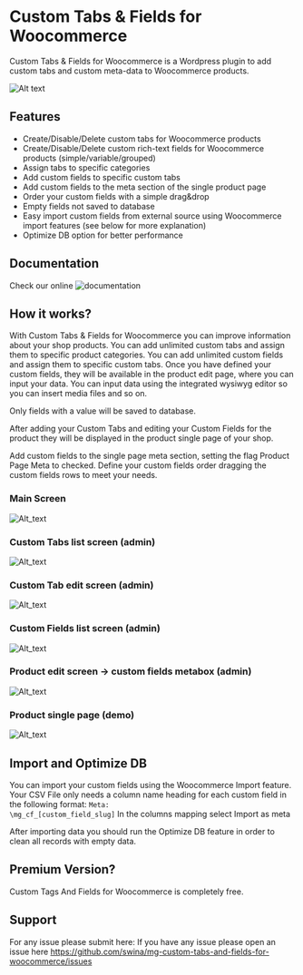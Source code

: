 # Custom Tabs & Fields for Woocommerce
Custom Tabs & Fields for Woocommerce is a Wordpress plugin to add custom tabs and custom meta-data to Woocommerce products.

![Alt text](https://github.com/swina/mg-custom-tabs-and-fields-for-woocommerce/blob/master/assets/banner-772x250.jpg)
## Features

- Create/Disable/Delete custom tabs for Woocommerce products
- Create/Disable/Delete custom rich-text fields for Woocommerce products (simple/variable/grouped)
- Assign tabs to specific categories
- Add custom fields to specific custom tabs
- Add custom fields to the meta section of the single product page
- Order your custom fields with a simple drag&drop
- Empty fields not saved to database
- Easy import custom fields from external source using Woocommerce import features (see below for more explanation)
- Optimize DB option for better performance

## Documentation
Check our online ![documentation](https://github.com/swina/mg-custom-tabs-and-fields-for-woocommerce/wiki) 

## How it works?

With Custom Tabs & Fields for Woocommerce you can improve information about your shop products.
You can add unlimited custom tabs and assign them to specific product categories.
You can add unlimited custom fields and assign them to specific custom tabs.
Once you have defined your custom fields, they will be available in the product edit page, where you can input your data.
You can input data using the integrated wysiwyg editor so you can insert media files and so on.

Only fields with a value will be saved to database. 

After adding your Custom Tabs and editing your Custom Fields for the product they will be displayed in the product single page of your shop. 

Add custom fields to the single page meta section, setting the flag Product Page Meta to checked. 
Define your custom fields order dragging the custom fields rows to meet your needs.

### Main Screen
![Alt_text](https://github.com/swina/mg-custom-tabs-and-fields-for-woocommerce/blob/master/assets/screenshot-1.png)

### Custom Tabs list screen (admin)
![Alt_text](https://github.com/swina/mg-custom-tabs-and-fields-for-woocommerce/blob/master/assets/screenshot-2.png)
### Custom Tab edit screen (admin)
![Alt_text](https://github.com/swina/mg-custom-tabs-and-fields-for-woocommerce/blob/master/assets/screenshot-3.png)
### Custom Fields list screen (admin)
![Alt_text](https://github.com/swina/mg-custom-tabs-and-fields-for-woocommerce/blob/master/assets/screenshot-4.png)
### Product edit screen -> custom fields metabox (admin)
![Alt_text](https://github.com/swina/mg-custom-tabs-and-fields-for-woocommerce/blob/master/assets/screenshot-5.png)

### Product single page (demo)
![Alt_text](https://github.com/swina/mg-custom-tabs-and-fields-for-woocommerce/blob/master/assets/screenshot-6.png)

## Import and Optimize DB

You can import your custom fields using the Woocommerce Import feature. 
Your CSV File only needs a column name heading for each custom field in the following format: <code>Meta: \mg_cf\_[custom_field_slug]</code> In the columns mapping select Import as meta

After importing data you should run the Optimize DB feature in order to clean all records with empty data.

## Premium Version?
Custom Tags And Fields for Woocommerce is completely free. 

## Support
For any issue please submit here:
If you have any issue please open an issue here https://github.com/swina/mg-custom-tabs-and-fields-for-woocommerce/issues
